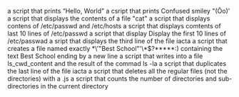 a script that prints  “Hello, World”
a csript that prints Confused smiley "(Ôo)'
a script that displays the contents of a file "cat"
a script that displays contens of /etc/passwd and /etc/hosts
a script that displays comtents of  last 10 lines of /etc/passwd
a script that display Display the first 10 lines of /etc/passwad
a sript that displays the third line of the file iacta
a script that creates a file named exactly \*\\'"Best School"\'\\*$\?\*\*\*\*\*:) containing the text Best School ending by a new line
a script that writes into a file ls_cwd_content and the result of the commad ls -la
a script that duplicates the last line of the file iacta
a script that deletes all the regular files (not the directories) with a .js
a script that counts the number of directories and sub-directories in the current directory
